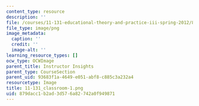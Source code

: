 ```yaml
---
content_type: resource
description: ''
file: /courses/11-131-educational-theory-and-practice-iii-spring-2012/879dacc1b2ad3d576a82742a0f949871_11-131_classroom-1.png
file_type: image/png
image_metadata:
  caption: ''
  credit: ''
  image-alt: ''
learning_resource_types: []
ocw_type: OCWImage
parent_title: Instructor Insights
parent_type: CourseSection
parent_uid: 93683f1a-4649-e051-abf8-c885c3a232a4
resourcetype: Image
title: 11-131_classroom-1.png
uid: 879dacc1-b2ad-3d57-6a82-742a0f949871
---
```

